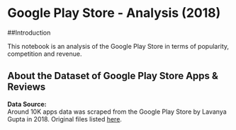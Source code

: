# Google Play Store - Analysis (2018)

##Introduction

This notebook is an analysis of the Google Play Store in terms of popularity, competition and revenue.

## About the Dataset of Google Play Store Apps & Reviews

**Data Source:** <br>
Around 10K apps data was scraped from the Google Play Store by Lavanya Gupta in 2018. Original files listed [here](
https://www.kaggle.com/lava18/google-play-store-apps).
